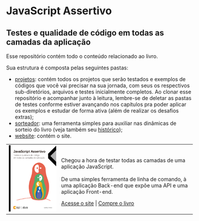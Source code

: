 # JavaScript Assertivo
## Testes e qualidade de código em todas as camadas da aplicação

Esse repositório contém todo o conteúdo relacionado ao livro.

Sua estrutura é composta pelas seguintes pastas:
-  [projetos](./projetos): contém todos os projetos que serão testados e exemplos de códigos que você vai precisar na sua jornada, com seus os respectivos sub-diretórios, arquivos e testes inicialmente completos. Ao clonar esse repositório e acompanhar junto à leitura, lembre-se de deletar as pastas de testes conforme estiver avançando nos capítulos pra poder aplicar os exemplos e estudar de forma ativa (além de realizar os desafios extras);
- [sorteador](./sorteador): uma ferramenta simples para auxiliar nas dinâmicas de sorteio do livro (veja também seu [histórico](./sorteador/HISTORY.md));
- [website](./website): contém o site.

<table>
  <tr>
    <td>
      <a href="#" target="_blank"><img src="./website/src/images/cover.png" width="350px" /></a>
    </td>
    <td>
      <p>
        Chegou a hora de testar todas as camadas de uma aplicação JavaScript.
        <br /><br />
        De uma simples ferramenta de linha de comando, à uma aplicação Back-end que expõe uma API e uma aplicação Front-end.
      </p>
      <a href="https://javascriptassertivo.com.br/" target="_blank">Acesse o site</a> | <a href="#" target="_blank">Compre o livro</a>
    </td>
  </tr>
</table>
